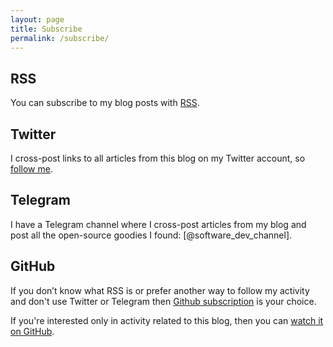 ```yaml
---
layout: page
title: Subscribe
permalink: /subscribe/
---
```


## RSS

You can subscribe to my blog posts with [RSS]. 

## Twitter

I cross-post links to all articles from this blog on my Twitter account, so [follow me].

## Telegram

I have a Telegram channel where I cross-post articles from my blog and post all 
the open-source goodies I found: [@software_dev_channel].

## GitHub

If you don’t know what RSS is or prefer another way to follow my activity and don't use Twitter or 
Telegram then [Github subscription] is your choice.

If you're interested only in activity related to this blog, then you can [watch it on GitHub].

[RSS]: https://isaak.dev/feed.xml
[follow me]: https://twitter.com/likid_geimfari
[@the_art_of_development]: https://t.me/software_dev_channel
[Github subscription]: https://github.com/lk-geimfari
[watch it on GitHub]: https://github.com/lk-geimfari/lk-geimfari.github.io
